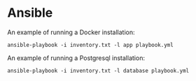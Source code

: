 # Ansible
An example of running a Docker installation:

    ansible-playbook -i inventory.txt -l app playbook.yml

An example of running a Postgresql installation:

    ansible-playbook -i inventory.txt -l database playbook.yml
